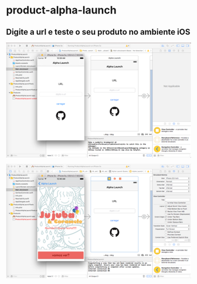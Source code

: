 # product-alpha-launch


## Digite a url e teste o seu produto no ambiente iOS
![Alpha Launch](https://github.com/nite-ceuma/product-alpha-launch/blob/master/ProductAlphaLaunch/Assets.xcassets/github.imageset/AlphaLaunch1.png)

![Product Alpha Launch](https://github.com/nite-ceuma/product-alpha-launch/blob/master/ProductAlphaLaunch/Assets.xcassets/github.imageset/ProductAlphaLaunch.png)
